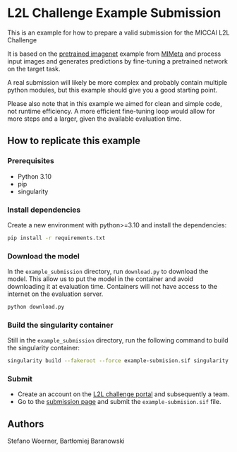 # L2L Challenge Example Submission
This is an example for how to prepare a valid submission for the MICCAI L2L Challenge

It is based on the [pretrained imagenet](https://github.com/StefanoWoerner/mimeta-pytorch/blob/master/examples/imagenet-pretrained.py)
example from [MIMeta](https://github.com/StefanoWoerner/mimeta-pytorch)
and process input images and generates predictions by fine-tuning a pretrained
network on the target task.

A real submission will likely be more complex and probably contain multiple python
modules, but this example should give you a good starting point.

Please also note that in this example we aimed for clean and simple code, not runtime
efficiency. A more efficient fine-tuning loop would allow for more steps and a larger,
given the available evaluation time.

## How to replicate this example

### Prerequisites
- Python 3.10
- pip
- singularity

### Install dependencies

Create a new environment with python>=3.10 and install the dependencies:
```bash
pip install -r requirements.txt
```

### Download the model
In the `example_submission` directory, run `download.py` to download the model. This
allow us to put the model in the container and avoid downloading it at evaluation time.
Containers will not have access to the internet on the evaluation server.

```bash
python download.py
```

### Build the singularity container

Still in the `example_submission` directory, run the following command to build the
singularity container:
```bash
singularity build --fakeroot --force example-submision.sif singularity.def
```

### Submit

- Create an account on the [L2L challenge portal](https://portal.l2l-challenge.org/)
  and subsequently a team.
- Go to the [submission page](https://portal.l2l-challenge.org/submission) and submit
  the `example-submision.sif` file.


## Authors
Stefano Woerner, Bartłomiej Baranowski
